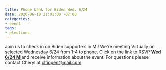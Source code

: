 ```yaml
---
title: Phone bank for Biden Wed. 6/24
date: 2020-06-10 21:01:00 -07:00
categories:
- event
tags:
- elections
---
```


Join us to check in on Biden supporters in MI! 
We're meeting Virtually on selected Wednesday 6/24 from 1-4 to phone.  Click on the link to RSVP [**Wed 6/24 MI**](https://docs.google.com/forms/d/e/1FAIpQLSeyGqP2kvFMLedltCD6aFKGLfcwCrFrl4br2xtZLKapRju4Og/viewform)and receive information about the event. For questions please contact Cheryl at clfippen@mail.com
